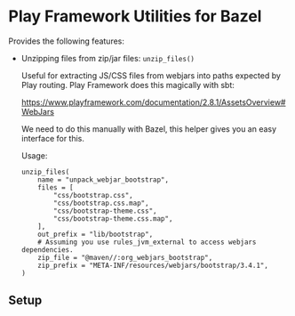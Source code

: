 # Play Framework Utilities for Bazel

Provides the following features:

* Unzipping files from zip/jar files: `unzip_files()`
  
  Useful for extracting JS/CSS files from webjars into paths expected by Play routing.
  Play Framework does this magically with sbt:
  
  https://www.playframework.com/documentation/2.8.1/AssetsOverview#WebJars
  
  We need to do this manually with Bazel, this helper gives you an easy interface for this.
  
  Usage:
  
  ```
  unzip_files(
      name = "unpack_webjar_bootstrap",
      files = [
          "css/bootstrap.css",
          "css/bootstrap.css.map",
          "css/bootstrap-theme.css",
          "css/bootstrap-theme.css.map",
      ],
      out_prefix = "lib/bootstrap",
      # Assuming you use rules_jvm_external to access webjars dependencies.
      zip_file = "@maven//:org_webjars_bootstrap",
      zip_prefix = "META-INF/resources/webjars/bootstrap/3.4.1",
  )
  ```

## Setup

